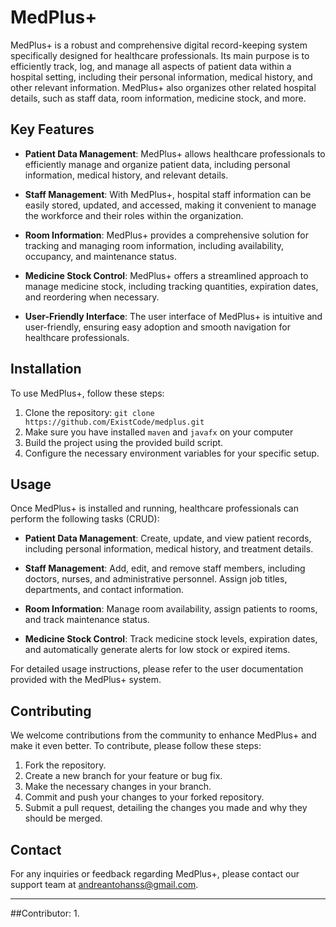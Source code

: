 # MedPlus+

MedPlus+ is a robust and comprehensive digital record-keeping system specifically designed for healthcare professionals. Its main purpose is to efficiently track, log, and manage all aspects of patient data within a hospital setting, including their personal information, medical history, and other relevant information. MedPlus+ also organizes other related hospital details, such as staff data, room information, medicine stock, and more.

## Key Features

- **Patient Data Management**: MedPlus+ allows healthcare professionals to efficiently manage and organize patient data, including personal information, medical history, and relevant details.

- **Staff Management**: With MedPlus+, hospital staff information can be easily stored, updated, and accessed, making it convenient to manage the workforce and their roles within the organization.

- **Room Information**: MedPlus+ provides a comprehensive solution for tracking and managing room information, including availability, occupancy, and maintenance status.

- **Medicine Stock Control**: MedPlus+ offers a streamlined approach to manage medicine stock, including tracking quantities, expiration dates, and reordering when necessary.

- **User-Friendly Interface**: The user interface of MedPlus+ is intuitive and user-friendly, ensuring easy adoption and smooth navigation for healthcare professionals.

## Installation

To use MedPlus+, follow these steps:

1. Clone the repository: `git clone https://github.com/ExistCode/medplus.git`
2. Make sure you have installed `maven` and `javafx` on your computer
3. Build the project using the provided build script.
4. Configure the necessary environment variables for your specific setup.

## Usage

Once MedPlus+ is installed and running, healthcare professionals can perform the following tasks (CRUD):

- **Patient Data Management**: Create, update, and view patient records, including personal information, medical history, and treatment details.

- **Staff Management**: Add, edit, and remove staff members, including doctors, nurses, and administrative personnel. Assign job titles, departments, and contact information.

- **Room Information**: Manage room availability, assign patients to rooms, and track maintenance status.

- **Medicine Stock Control**: Track medicine stock levels, expiration dates, and automatically generate alerts for low stock or expired items.

For detailed usage instructions, please refer to the user documentation provided with the MedPlus+ system.

## Contributing

We welcome contributions from the community to enhance MedPlus+ and make it even better. To contribute, please follow these steps:

1. Fork the repository.
2. Create a new branch for your feature or bug fix.
3. Make the necessary changes in your branch.
4. Commit and push your changes to your forked repository.
5. Submit a pull request, detailing the changes you made and why they should be merged.


## Contact

For any inquiries or feedback regarding MedPlus+, please contact our support team at andreantohanss@gmail.com.

---

##Contributor:
1. 
